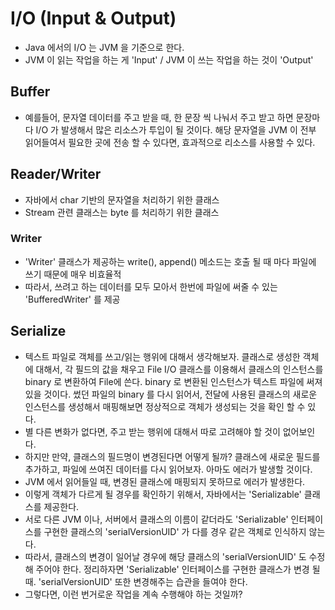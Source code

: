 # I/O (Input & Output)
* Java 에서의 I/O 는 JVM 을 기준으로 한다.
* JVM 이 읽는 작업을 하는 게 'Input' / JVM 이 쓰는 작업을 하는 것이 'Output'

## Buffer
* 예를들어, 문자열 데이터를 주고 받을 때, 한 문장 씩 나눠서 주고 받고 하면 문장마다 I/O 가 발생해서 많은 리소스가 투입이 될 것이다. 해당 문자열을 JVM 이 전부 읽어들여서 필요한 곳에 전송 할 수 있다면, 효과적으로 리소스를 사용할 수 있다.

## Reader/Writer
* 자바에서 char 기반의 문자열을 처리하기 위한 클래스
* Stream 관련 클래스는 byte 를 처리하기 위한 클래스

### Writer
* 'Writer' 클래스가 제공하는 write(), append() 메소드는 호출 될 때 마다 파일에 쓰기 때문에 매우 비효율적
* 따라서, 쓰려고 하는 데이터를 모두 모아서 한번에 파일에 써줄 수 있는 'BufferedWriter' 를 제공

## Serialize
* 텍스트 파일로 객체를 쓰고/읽는 행위에 대해서 생각해보자. 클래스로 생성한 객체에 대해서, 각 필드의 값을 채우고 File I/O 클래스를 이용해서 클래스의 인스턴스를 binary 로 변환하여 File에 쓴다. binary 로 변환된 인스턴스가 텍스트 파일에 써져있을 것이다. 썼던 파일의 binary 를 다시 읽어서, 전달에 사용된 클래스의 새로운 인스턴스를 생성해서 매핑해보면 정상적으로 객체가 생성되는 것을 확인 할 수 있다.
* 별 다른 변화가 없다면, 주고 받는 행위에 대해서 따로 고려해야 할 것이 없어보인다.
* 하지만 만약, 클래스의 필드명이 변경된다면 어떻게 될까? 클래스에 새로운 필드를 추가하고, 파일에 쓰여진 데이터를 다시 읽어보자. 아마도 에러가 발생할 것이다.
* JVM 에서 읽어들일 때, 변경된 클래스에 매핑되지 못하므로 에러가 발생한다.
* 이렇게 객체가 다르게 될 경우를 확인하기 위해서, 자바에서는 'Serializable' 클래스를 제공한다.
* 서로 다른 JVM 이나, 서버에서 클래스의 이름이 같더라도 'Serializable' 인터페이스를 구현한 클래스의 'serialVersionUID' 가 다를 경우 같은 객체로 인식하지 않는다.
* 따라서, 클래스의 변경이 일어날 경우에 해당 클래스의 'serialVersionUID' 도 수정해 주어야 한다. 정리하자면 'Serializable' 인터페이스를 구현한 클래스가 변경 될 때. 'serialVersionUID' 또한 변경해주는 습관을 들여야 한다.
* 그렇다면, 이런 번거로운 작업을 계속 수행해야 하는 것일까?